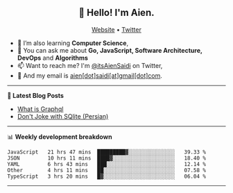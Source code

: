 <h2 align="center">👋 Hello! I'm Aien.</h2>
<p align="center">
  <a href="https://aien.me">Website</a> •
  <a href="https://twitter.com/itsAienSaidi">Twitter</a>
</p>


- 🌱 I’m also learning **Computer Science**,
- 💬 You can ask me about **Go, JavaScript, Software Architecture, DevOps** and **Algorithms**
- 📫 Want to reach me? I'm [@itsAienSaidi](https://twitter.com/itsAienSaidi) on Twitter,
- 📧 And my email is [aien[dot]saidi[at]gmail[dot]com](mailto:aien.saidi@gmail.com).

-------

**📝 Latest Blog Posts**

<!-- BLOG-POST-LIST:START -->
- [What is Graphql](https://aien.me/blog/what-is-graphql)
- [Don't Joke with SQlite (Persian)](https://fa.aien.me/با-sqlite-شوخی-نکنیم/)
<!-- BLOG-POST-LIST:END -->

-------

📊 **Weekly development breakdown**
<!--START_SECTION:waka-->
```text
JavaScript   21 hrs 47 mins  █████████▓░░░░░░░░░░░░░░░   39.33 % 
JSON         10 hrs 11 mins  ████▓░░░░░░░░░░░░░░░░░░░░   18.40 % 
YAML         6 hrs 43 mins   ███░░░░░░░░░░░░░░░░░░░░░░   12.14 % 
Other        4 hrs 11 mins   ██░░░░░░░░░░░░░░░░░░░░░░░   07.58 % 
TypeScript   3 hrs 20 mins   █▓░░░░░░░░░░░░░░░░░░░░░░░   06.04 % 
```
<!--END_SECTION:waka-->

-------
